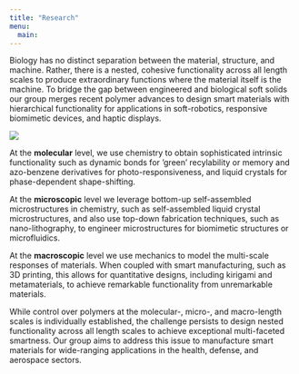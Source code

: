 ```yaml
---
title: "Research"
menu:
  main:
---
```


Biology has no distinct separation between the material, structure, and machine. Rather, there is a nested, cohesive functionality across all length scales to produce extraordinary functions where the material itself is the machine. To bridge the gap between engineered and biological soft solids our group merges recent polymer advances to design smart materials with hierarchical functionality for applications in soft-robotics, responsive biomimetic devices, and haptic displays. 

![](../static/images/pipeline.png)

At the **molecular** level, we use chemistry to obtain sophisticated intrinsic functionality such as dynamic bonds for ’green’ recylability or memory and azo-benzene derivatives for photo-responsiveness, and liquid crystals for phase-dependent shape-shifting. 

At the **microscopic** level we leverage bottom-up self-assembled microstructures in chemistry, such as self-assembled liquid crystal microstructures, and also use top-down fabrication techniques, such as nano-lithography, to engineer microstructures for biomimetic structures or microfluidics. 

At the **macroscopic** level we use mechanics to model the multi-scale responses of materials. When coupled with smart manufacturing, such as 3D printing, this allows for quantitative designs, including kirigami and metamaterials, to achieve remarkable functionality from unremarkable materials. 

While control over polymers at the molecular-, micro-, and macro-length scales is individually established, the challenge persists to design nested functionality across all length scales to achieve exceptional multi-faceted smartness. Our group aims to address this issue to manufacture smart materials for wide-ranging applications in the health, defense, and aerospace sectors.





